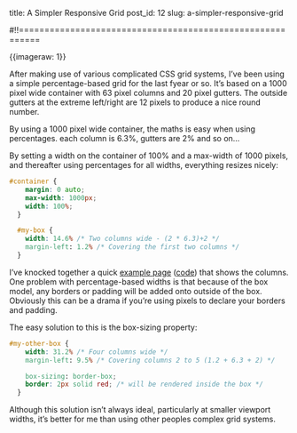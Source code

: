 title: A Simpler Responsive Grid
post_id: 12
slug: a-simpler-responsive-grid

#!!==========================================================

{{imageraw: 1}}

After making use of various complicated CSS grid systems, I’ve been using a simple percentage-based grid for the last fyear or so. It’s based on a 1000 pixel wide container with 63 pixel columns and 20 pixel gutters. The outside gutters at the extreme left/right are 12 pixels to produce a nice round number.

By using a 1000 pixel wide container, the maths is easy when using percentages. each column is 6.3%, gutters are 2% and so on…

By setting a width on the container of 100% and a max-width of 1000 pixels, and thereafter using percentages for all widths, everything resizes nicely:

````css
#container {
    margin: 0 auto;    
    max-width: 1000px;
    width: 100%;
  }

  #my-box {
    width: 14.6% /* Two columns wide - (2 * 6.3)+2 */
    margin-left: 1.2% /* Covering the first two columns */
  }
````

I’ve knocked together a quick [example page](http://dasmith.co.uk/files/examples/grid.html) ([code](https://gist.github.com/2875987)) that shows the columns. One problem with percentage-based widths is that because of the box model, any borders or padding will be added onto outside of the box. Obviously this can be a drama if you’re using pixels to declare your borders and padding.

The easy solution to this is the box-sizing property:

````css
#my-other-box {
    width: 31.2% /* Four columns wide */
    margin-left: 9.5% /* Covering columns 2 to 5 (1.2 + 6.3 + 2) */

    box-sizing: border-box;
    border: 2px solid red; /* will be rendered inside the box */
  }
````

Although this solution isn’t always ideal, particularly at smaller viewport widths, it’s better for me than using other peoples complex grid systems.
